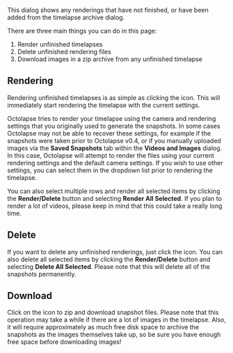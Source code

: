 This dialog shows any renderings that have not finished, or have been added from the timelapse archive dialog.

There are three main things you can do in this page:

1.  Render unfinished timelapses
2.  Delete unfinished rendering files
3.  Download images in a zip archive from any unfinished timelapse

## Rendering

Rendering unfinished timelapses is as simple as clicking  the <i class="fa fa-film" class="Film Icon"></i> icon.  This will immediately start rendering the timelapse with the current settings.

Octolapse tries to render your timelapse using the camera and rendering settings that you originally used to generate the snapshots.  In some cases Octolapse may not be able to recover these settings, for example if the snapshots were taken prior to Octolapse v0.4, or if you manually uploaded images via the **Saved Snapshots** tab within the **Videos and Images** dialog.  In this case, Octolapse will attempt to render the files using your current rendering settings and the default camera settings.  If you wish to use other settings, you can select them in the dropdown list prior to rendering the timelapse.

You can also select multiple rows and render all selected items by clicking the **Render/Delete** button and selecting **Render All Selected**.  If you plan to render a lot of videos, please keep in mind that this could take a really long time.

## Delete

If you want to delete any unfinished renderings, just click the <i class="fa fa-trash" title="Delete Icon"></i> icon.  You can also delete all selected items by clicking the **Render/Delete** button and selecting **Delete All Selected**.  Please note that this will delete all of the snapshots permanently.

## Download

Click on the <i class="fa fa-download" title="Download Icon"></i> icon to zip and download snapshot files.  Please note that this operation may take a while if there are a lot of images in the timelapse.  Also, it will require approximately as much free disk space to archive the snapshots as the images themselves take up, so be sure you have enough free space before downloading images!

